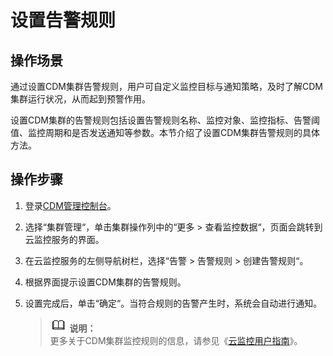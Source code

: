 # 设置告警规则<a name="dayu_01_0123"></a>

## 操作场景<a name="zh-cn_topic_0108275327_section38299792222911"></a>

通过设置CDM集群告警规则，用户可自定义监控目标与通知策略，及时了解CDM集群运行状况，从而起到预警作用。

设置CDM集群的告警规则包括设置告警规则名称、监控对象、监控指标、告警阈值、监控周期和是否发送通知等参数。本节介绍了设置CDM集群告警规则的具体方法。

## 操作步骤<a name="zh-cn_topic_0108275327_section7969360222918"></a>

1.  登录[CDM管理控制台](https://console.huaweicloud.com/cdm?locale=zh-cn)。
2.  选择“集群管理“，单击集群操作列中的“更多  \>  查看监控数据“，页面会跳转到云监控服务的界面。
3.  在云监控服务的左侧导航树栏，选择“告警  \>  告警规则  \>  创建告警规则“。
4.  根据界面提示设置CDM集群的告警规则。
5.  设置完成后，单击“确定“。当符合规则的告警产生时，系统会自动进行通知。

    >![](public_sys-resources/icon-note.gif) **说明：**   
    >更多关于CDM集群监控规则的信息，请参见《[云监控用户指南](https://support.huaweicloud.com/usermanual-ces/zh-cn_topic_0084572153.html)》。  


